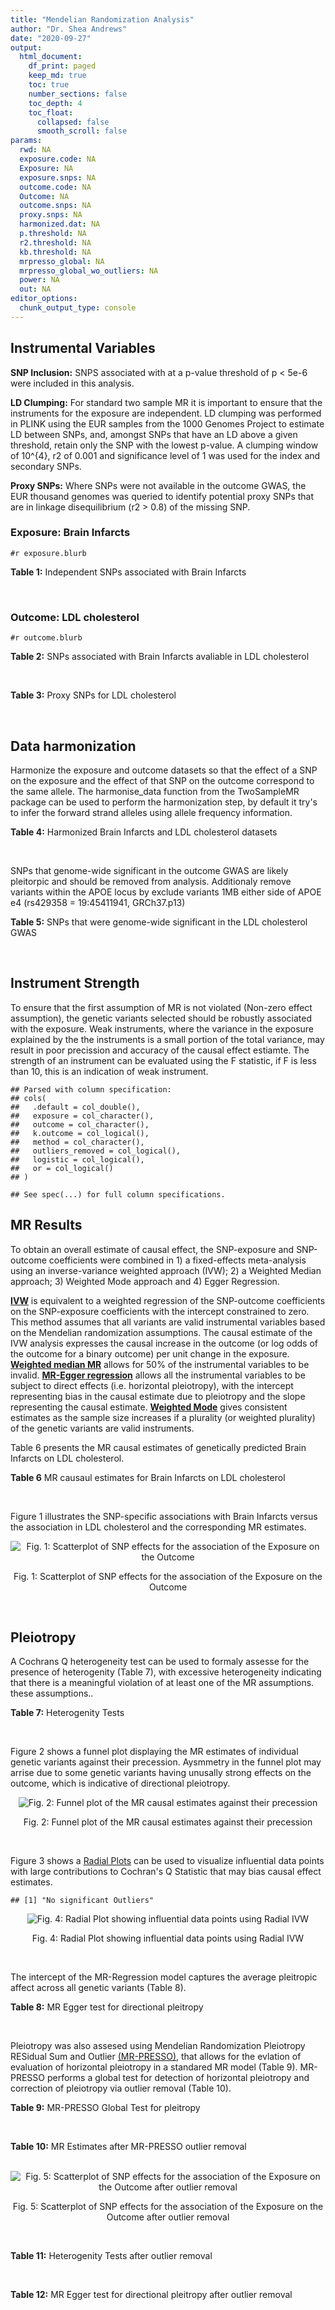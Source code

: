```yaml
---
title: "Mendelian Randomization Analysis"
author: "Dr. Shea Andrews"
date: "2020-09-27"
output:
  html_document:
    df_print: paged
    keep_md: true
    toc: true
    number_sections: false
    toc_depth: 4
    toc_float:
      collapsed: false
      smooth_scroll: false
params:
  rwd: NA
  exposure.code: NA
  Exposure: NA
  exposure.snps: NA
  outcome.code: NA
  Outcome: NA
  outcome.snps: NA
  proxy.snps: NA
  harmonized.dat: NA
  p.threshold: NA
  r2.threshold: NA
  kb.threshold: NA
  mrpresso_global: NA
  mrpresso_global_wo_outliers: NA
  power: NA
  out: NA
editor_options:
  chunk_output_type: console
---
```







## Instrumental Variables
**SNP Inclusion:** SNPS associated with at a p-value threshold of p < 5e-6 were included in this analysis.
<br>

**LD Clumping:** For standard two sample MR it is important to ensure that the instruments for the exposure are independent. LD clumping was performed in PLINK using the EUR samples from the 1000 Genomes Project to estimate LD between SNPs, and, amongst SNPs that have an LD above a given threshold, retain only the SNP with the lowest p-value. A clumping window of 10^{4}, r2 of 0.001 and significance level of 1 was used for the index and secondary SNPs.
<br>

**Proxy SNPs:** Where SNPs were not available in the outcome GWAS, the EUR thousand genomes was queried to identify potential proxy SNPs that are in linkage disequilibrium (r2 > 0.8) of the missing SNP.
<br>

### Exposure: Brain Infarcts
`#r exposure.blurb`
<br>

**Table 1:** Independent SNPs associated with Brain Infarcts
<div data-pagedtable="false">
  <script data-pagedtable-source type="application/json">
{"columns":[{"label":["SNP"],"name":[1],"type":["chr"],"align":["left"]},{"label":["CHROM"],"name":[2],"type":["dbl"],"align":["right"]},{"label":["POS"],"name":[3],"type":["dbl"],"align":["right"]},{"label":["REF"],"name":[4],"type":["chr"],"align":["left"]},{"label":["ALT"],"name":[5],"type":["chr"],"align":["left"]},{"label":["AF"],"name":[6],"type":["dbl"],"align":["right"]},{"label":["BETA"],"name":[7],"type":["dbl"],"align":["right"]},{"label":["SE"],"name":[8],"type":["dbl"],"align":["right"]},{"label":["Z"],"name":[9],"type":["dbl"],"align":["right"]},{"label":["P"],"name":[10],"type":["dbl"],"align":["right"]},{"label":["N"],"name":[11],"type":["dbl"],"align":["right"]},{"label":["TRAIT"],"name":[12],"type":["chr"],"align":["left"]}],"data":[{"1":"rs115769137","2":"2","3":"44154688","4":"C","5":"A","6":"0.0373","7":"0.4470","8":"0.0976","9":"4.579918","10":"4.609e-06","11":"10524","12":"brain_infarcts"},{"1":"rs7652621","2":"3","3":"25626444","4":"T","5":"C","6":"0.2001","7":"0.2548","8":"0.0552","9":"4.615940","10":"3.908e-06","11":"16230","12":"brain_infarcts"},{"1":"rs6810023","2":"3","3":"107551521","4":"G","5":"A","6":"0.1510","7":"-0.1994","8":"0.0436","9":"-4.573394","10":"4.717e-06","11":"17843","12":"brain_infarcts"},{"1":"rs75460203","2":"4","3":"32477947","4":"C","5":"T","6":"0.1577","7":"0.2568","8":"0.0560","9":"4.585714","10":"4.518e-06","11":"16652","12":"brain_infarcts"},{"1":"rs39938","2":"5","3":"127663579","4":"T","5":"C","6":"0.7856","7":"-0.1925","8":"0.0342","9":"-5.628650","10":"1.765e-08","11":"20067","12":"brain_infarcts"},{"1":"rs352757","2":"8","3":"15598037","4":"G","5":"A","6":"0.8456","7":"0.1955","8":"0.0424","9":"4.610849","10":"4.088e-06","11":"19571","12":"brain_infarcts"},{"1":"rs7979834","2":"12","3":"71738608","4":"G","5":"A","6":"0.2310","7":"0.2726","8":"0.0571","9":"4.774081","10":"1.816e-06","11":"19435","12":"brain_infarcts"},{"1":"rs12583648","2":"13","3":"21900055","4":"G","5":"C","6":"0.3310","7":"0.1895","8":"0.0325","9":"5.830769","10":"5.815e-09","11":"20770","12":"brain_infarcts"},{"1":"rs74587705","2":"15","3":"91764992","4":"C","5":"T","6":"0.0252","7":"0.6153","8":"0.1206","9":"5.101990","10":"3.357e-07","11":"8363","12":"brain_infarcts"},{"1":"rs12373108","2":"16","3":"71432507","4":"C","5":"T","6":"0.1700","7":"0.1916","8":"0.0381","9":"5.028871","10":"5.018e-07","11":"19025","12":"brain_infarcts"},{"1":"rs150111968","2":"17","3":"2164327","4":"G","5":"A","6":"0.0753","7":"-0.7063","8":"0.1508","9":"-4.683687","10":"2.813e-06","11":"7588","12":"brain_infarcts"},{"1":"rs2427238","2":"20","3":"60480767","4":"G","5":"T","6":"0.9040","7":"-0.4244","8":"0.0923","9":"-4.598050","10":"4.213e-06","11":"10769","12":"brain_infarcts"},{"1":"rs75685347","2":"21","3":"27206913","4":"C","5":"T","6":"0.2092","7":"1.1947","8":"0.2496","9":"4.786458","10":"1.705e-06","11":"422","12":"brain_infarcts"}],"options":{"columns":{"min":{},"max":[10]},"rows":{"min":[10],"max":[10]},"pages":{}}}
  </script>
</div>
<br>

### Outcome: LDL cholesterol
`#r outcome.blurb`
<br>

**Table 2:** SNPs associated with Brain Infarcts avaliable in LDL cholesterol
<div data-pagedtable="false">
  <script data-pagedtable-source type="application/json">
{"columns":[{"label":["SNP"],"name":[1],"type":["chr"],"align":["left"]},{"label":["CHROM"],"name":[2],"type":["dbl"],"align":["right"]},{"label":["POS"],"name":[3],"type":["dbl"],"align":["right"]},{"label":["REF"],"name":[4],"type":["chr"],"align":["left"]},{"label":["ALT"],"name":[5],"type":["chr"],"align":["left"]},{"label":["AF"],"name":[6],"type":["dbl"],"align":["right"]},{"label":["BETA"],"name":[7],"type":["dbl"],"align":["right"]},{"label":["SE"],"name":[8],"type":["dbl"],"align":["right"]},{"label":["Z"],"name":[9],"type":["dbl"],"align":["right"]},{"label":["P"],"name":[10],"type":["dbl"],"align":["right"]},{"label":["N"],"name":[11],"type":["dbl"],"align":["right"]},{"label":["TRAIT"],"name":[12],"type":["chr"],"align":["left"]}],"data":[{"1":"rs6810023","2":"3","3":"107551521","4":"G","5":"A","6":"0.148296","7":"0.0058","8":"0.0074","9":"0.78378378","10":"0.7370","11":"89888","12":"LDL_Cholesterol"},{"1":"rs352757","2":"8","3":"15598037","4":"G","5":"A","6":"0.905800","7":"0.0004","8":"0.0078","9":"0.05128205","10":"0.6893","11":"89888","12":"LDL_Cholesterol"},{"1":"rs2427238","2":"20","3":"60480767","4":"G","5":"T","6":"0.968341","7":"0.0111","8":"0.0161","9":"0.68944099","10":"0.8739","11":"59902","12":"LDL_Cholesterol"},{"1":"rs115769137","2":"NA","3":"NA","4":"NA","5":"NA","6":"NA","7":"NA","8":"NA","9":"NA","10":"NA","11":"NA","12":"NA"},{"1":"rs7652621","2":"NA","3":"NA","4":"NA","5":"NA","6":"NA","7":"NA","8":"NA","9":"NA","10":"NA","11":"NA","12":"NA"},{"1":"rs75460203","2":"NA","3":"NA","4":"NA","5":"NA","6":"NA","7":"NA","8":"NA","9":"NA","10":"NA","11":"NA","12":"NA"},{"1":"rs39938","2":"NA","3":"NA","4":"NA","5":"NA","6":"NA","7":"NA","8":"NA","9":"NA","10":"NA","11":"NA","12":"NA"},{"1":"rs7979834","2":"NA","3":"NA","4":"NA","5":"NA","6":"NA","7":"NA","8":"NA","9":"NA","10":"NA","11":"NA","12":"NA"},{"1":"rs12583648","2":"NA","3":"NA","4":"NA","5":"NA","6":"NA","7":"NA","8":"NA","9":"NA","10":"NA","11":"NA","12":"NA"},{"1":"rs74587705","2":"NA","3":"NA","4":"NA","5":"NA","6":"NA","7":"NA","8":"NA","9":"NA","10":"NA","11":"NA","12":"NA"},{"1":"rs12373108","2":"NA","3":"NA","4":"NA","5":"NA","6":"NA","7":"NA","8":"NA","9":"NA","10":"NA","11":"NA","12":"NA"},{"1":"rs150111968","2":"NA","3":"NA","4":"NA","5":"NA","6":"NA","7":"NA","8":"NA","9":"NA","10":"NA","11":"NA","12":"NA"},{"1":"rs75685347","2":"NA","3":"NA","4":"NA","5":"NA","6":"NA","7":"NA","8":"NA","9":"NA","10":"NA","11":"NA","12":"NA"}],"options":{"columns":{"min":{},"max":[10]},"rows":{"min":[10],"max":[10]},"pages":{}}}
  </script>
</div>
<br>

**Table 3:** Proxy SNPs for LDL cholesterol
<div data-pagedtable="false">
  <script data-pagedtable-source type="application/json">
{"columns":[{"label":["target_snp"],"name":[1],"type":["chr"],"align":["left"]},{"label":["proxy_snp"],"name":[2],"type":["chr"],"align":["left"]},{"label":["ld.r2"],"name":[3],"type":["dbl"],"align":["right"]},{"label":["Dprime"],"name":[4],"type":["dbl"],"align":["right"]},{"label":["PHASE"],"name":[5],"type":["chr"],"align":["left"]},{"label":["X12"],"name":[6],"type":["lgl"],"align":["right"]},{"label":["CHROM"],"name":[7],"type":["dbl"],"align":["right"]},{"label":["POS"],"name":[8],"type":["dbl"],"align":["right"]},{"label":["REF.proxy"],"name":[9],"type":["chr"],"align":["left"]},{"label":["ALT.proxy"],"name":[10],"type":["chr"],"align":["left"]},{"label":["AF"],"name":[11],"type":["dbl"],"align":["right"]},{"label":["BETA"],"name":[12],"type":["dbl"],"align":["right"]},{"label":["SE"],"name":[13],"type":["dbl"],"align":["right"]},{"label":["Z"],"name":[14],"type":["dbl"],"align":["right"]},{"label":["P"],"name":[15],"type":["dbl"],"align":["right"]},{"label":["N"],"name":[16],"type":["dbl"],"align":["right"]},{"label":["TRAIT"],"name":[17],"type":["chr"],"align":["left"]},{"label":["ref"],"name":[18],"type":["chr"],"align":["left"]},{"label":["ref.proxy"],"name":[19],"type":["chr"],"align":["left"]},{"label":["alt"],"name":[20],"type":["chr"],"align":["left"]},{"label":["alt.proxy"],"name":[21],"type":["chr"],"align":["left"]},{"label":["ALT"],"name":[22],"type":["chr"],"align":["left"]},{"label":["REF"],"name":[23],"type":["chr"],"align":["left"]},{"label":["proxy.outcome"],"name":[24],"type":["lgl"],"align":["right"]}],"data":[{"1":"rs75460203","2":"rs12504092","3":"1.000000","4":"1.000000","5":"TT/CA","6":"NA","7":"4","8":"32483161","9":"A","10":"T","11":"0.0429348","12":"0.0012","13":"0.0154","14":"0.07792208","15":"0.59360","16":"81005","17":"LDL_Cholesterol","18":"T","19":"T","20":"C","21":"A","22":"T","23":"C","24":"TRUE"},{"1":"rs39938","2":"rs255725","3":"1.000000","4":"1.000000","5":"TC/CT","6":"NA","7":"5","8":"127652242","9":"C","10":"T","11":"0.8485670","12":"0.0048","13":"0.0067","14":"0.71641791","15":"0.36550","16":"89720","17":"LDL_Cholesterol","18":"T","19":"C","20":"C","21":"T","22":"C","23":"T","24":"TRUE"},{"1":"rs12583648","2":"rs9788333","3":"0.938999","4":"0.973292","5":"CG/GC","6":"NA","7":"13","8":"21876096","9":"C","10":"G","11":"0.3573550","12":"0.0046","13":"0.0055","14":"0.83636364","15":"0.57510","16":"88917","17":"LDL_Cholesterol","18":"C","19":"G","20":"G","21":"C","22":"C","23":"G","24":"TRUE"},{"1":"rs12373108","2":"rs11075886","3":"0.954270","4":"0.993213","5":"TT/CG","6":"NA","7":"16","8":"71430323","9":"G","10":"T","11":"0.1809090","12":"0.0122","13":"0.0072","14":"1.69444444","15":"0.14540","16":"88433","17":"LDL_Cholesterol","18":"T","19":"T","20":"C","21":"G","22":"T","23":"C","24":"TRUE"},{"1":"rs150111968","2":"rs7503849","3":"0.955550","4":"1.000000","5":"AT/GC","6":"NA","7":"17","8":"2114627","9":"C","10":"T","11":"0.0191327","12":"0.0318","13":"0.0178","14":"1.78651685","15":"0.08443","16":"88433","17":"LDL_Cholesterol","18":"A","19":"T","20":"G","21":"C","22":"A","23":"G","24":"TRUE"},{"1":"rs115769137","2":"NA","3":"NA","4":"NA","5":"NA","6":"NA","7":"NA","8":"NA","9":"NA","10":"NA","11":"NA","12":"NA","13":"NA","14":"NA","15":"NA","16":"NA","17":"NA","18":"NA","19":"NA","20":"NA","21":"NA","22":"NA","23":"NA","24":"NA"},{"1":"rs7652621","2":"NA","3":"NA","4":"NA","5":"NA","6":"NA","7":"NA","8":"NA","9":"NA","10":"NA","11":"NA","12":"NA","13":"NA","14":"NA","15":"NA","16":"NA","17":"NA","18":"NA","19":"NA","20":"NA","21":"NA","22":"NA","23":"NA","24":"NA"},{"1":"rs7979834","2":"NA","3":"NA","4":"NA","5":"NA","6":"NA","7":"NA","8":"NA","9":"NA","10":"NA","11":"NA","12":"NA","13":"NA","14":"NA","15":"NA","16":"NA","17":"NA","18":"NA","19":"NA","20":"NA","21":"NA","22":"NA","23":"NA","24":"NA"},{"1":"rs74587705","2":"NA","3":"NA","4":"NA","5":"NA","6":"NA","7":"NA","8":"NA","9":"NA","10":"NA","11":"NA","12":"NA","13":"NA","14":"NA","15":"NA","16":"NA","17":"NA","18":"NA","19":"NA","20":"NA","21":"NA","22":"NA","23":"NA","24":"NA"},{"1":"rs75685347","2":"NA","3":"NA","4":"NA","5":"NA","6":"NA","7":"NA","8":"NA","9":"NA","10":"NA","11":"NA","12":"NA","13":"NA","14":"NA","15":"NA","16":"NA","17":"NA","18":"NA","19":"NA","20":"NA","21":"NA","22":"NA","23":"NA","24":"NA"}],"options":{"columns":{"min":{},"max":[10]},"rows":{"min":[10],"max":[10]},"pages":{}}}
  </script>
</div>
<br>

## Data harmonization
Harmonize the exposure and outcome datasets so that the effect of a SNP on the exposure and the effect of that SNP on the outcome correspond to the same allele. The harmonise_data function from the TwoSampleMR package can be used to perform the harmonization step, by default it try's to infer the forward strand alleles using allele frequency information.
<br>

**Table 4:** Harmonized Brain Infarcts and LDL cholesterol datasets
<div data-pagedtable="false">
  <script data-pagedtable-source type="application/json">
{"columns":[{"label":["SNP"],"name":[1],"type":["chr"],"align":["left"]},{"label":["effect_allele.exposure"],"name":[2],"type":["chr"],"align":["left"]},{"label":["other_allele.exposure"],"name":[3],"type":["chr"],"align":["left"]},{"label":["effect_allele.outcome"],"name":[4],"type":["chr"],"align":["left"]},{"label":["other_allele.outcome"],"name":[5],"type":["chr"],"align":["left"]},{"label":["beta.exposure"],"name":[6],"type":["dbl"],"align":["right"]},{"label":["beta.outcome"],"name":[7],"type":["dbl"],"align":["right"]},{"label":["eaf.exposure"],"name":[8],"type":["dbl"],"align":["right"]},{"label":["eaf.outcome"],"name":[9],"type":["dbl"],"align":["right"]},{"label":["remove"],"name":[10],"type":["lgl"],"align":["right"]},{"label":["palindromic"],"name":[11],"type":["lgl"],"align":["right"]},{"label":["ambiguous"],"name":[12],"type":["lgl"],"align":["right"]},{"label":["id.outcome"],"name":[13],"type":["chr"],"align":["left"]},{"label":["chr.outcome"],"name":[14],"type":["dbl"],"align":["right"]},{"label":["pos.outcome"],"name":[15],"type":["dbl"],"align":["right"]},{"label":["se.outcome"],"name":[16],"type":["dbl"],"align":["right"]},{"label":["z.outcome"],"name":[17],"type":["dbl"],"align":["right"]},{"label":["pval.outcome"],"name":[18],"type":["dbl"],"align":["right"]},{"label":["samplesize.outcome"],"name":[19],"type":["dbl"],"align":["right"]},{"label":["outcome"],"name":[20],"type":["chr"],"align":["left"]},{"label":["mr_keep.outcome"],"name":[21],"type":["lgl"],"align":["right"]},{"label":["pval_origin.outcome"],"name":[22],"type":["chr"],"align":["left"]},{"label":["chr.exposure"],"name":[23],"type":["dbl"],"align":["right"]},{"label":["pos.exposure"],"name":[24],"type":["dbl"],"align":["right"]},{"label":["se.exposure"],"name":[25],"type":["dbl"],"align":["right"]},{"label":["z.exposure"],"name":[26],"type":["dbl"],"align":["right"]},{"label":["pval.exposure"],"name":[27],"type":["dbl"],"align":["right"]},{"label":["samplesize.exposure"],"name":[28],"type":["dbl"],"align":["right"]},{"label":["exposure"],"name":[29],"type":["chr"],"align":["left"]},{"label":["mr_keep.exposure"],"name":[30],"type":["lgl"],"align":["right"]},{"label":["pval_origin.exposure"],"name":[31],"type":["chr"],"align":["left"]},{"label":["id.exposure"],"name":[32],"type":["chr"],"align":["left"]},{"label":["action"],"name":[33],"type":["dbl"],"align":["right"]},{"label":["mr_keep"],"name":[34],"type":["lgl"],"align":["right"]},{"label":["pt"],"name":[35],"type":["dbl"],"align":["right"]},{"label":["pleitropy_keep"],"name":[36],"type":["lgl"],"align":["right"]},{"label":["mrpresso_RSSobs"],"name":[37],"type":["lgl"],"align":["right"]},{"label":["mrpresso_pval"],"name":[38],"type":["lgl"],"align":["right"]},{"label":["mrpresso_keep"],"name":[39],"type":["lgl"],"align":["right"]}],"data":[{"1":"rs12373108","2":"T","3":"C","4":"T","5":"C","6":"0.1916","7":"0.0122","8":"0.1700","9":"0.1809090","10":"FALSE","11":"FALSE","12":"FALSE","13":"BTTZqv","14":"16","15":"71430323","16":"0.0072","17":"1.69444444","18":"0.14540","19":"88433","20":"Willer2013ldl","21":"TRUE","22":"reported","23":"16","24":"71432507","25":"0.0381","26":"5.028871","27":"5.018e-07","28":"19025","29":"Chauhan2019bi","30":"TRUE","31":"reported","32":"NxMPOr","33":"2","34":"TRUE","35":"5e-06","36":"TRUE","37":"NA","38":"NA","39":"TRUE"},{"1":"rs12583648","2":"C","3":"G","4":"C","5":"G","6":"0.1895","7":"0.0046","8":"0.3310","9":"0.3573550","10":"FALSE","11":"TRUE","12":"FALSE","13":"BTTZqv","14":"13","15":"21876096","16":"0.0055","17":"0.83636364","18":"0.57510","19":"88917","20":"Willer2013ldl","21":"TRUE","22":"reported","23":"13","24":"21900055","25":"0.0325","26":"5.830769","27":"5.815e-09","28":"20770","29":"Chauhan2019bi","30":"TRUE","31":"reported","32":"NxMPOr","33":"2","34":"TRUE","35":"5e-06","36":"TRUE","37":"NA","38":"NA","39":"TRUE"},{"1":"rs150111968","2":"A","3":"G","4":"A","5":"G","6":"-0.7063","7":"0.0318","8":"0.0753","9":"0.0191327","10":"FALSE","11":"FALSE","12":"FALSE","13":"BTTZqv","14":"17","15":"2114627","16":"0.0178","17":"1.78651685","18":"0.08443","19":"88433","20":"Willer2013ldl","21":"TRUE","22":"reported","23":"17","24":"2164327","25":"0.1508","26":"-4.683687","27":"2.813e-06","28":"7588","29":"Chauhan2019bi","30":"TRUE","31":"reported","32":"NxMPOr","33":"2","34":"TRUE","35":"5e-06","36":"TRUE","37":"NA","38":"NA","39":"TRUE"},{"1":"rs2427238","2":"T","3":"G","4":"T","5":"G","6":"-0.4244","7":"0.0111","8":"0.9040","9":"0.9683410","10":"FALSE","11":"FALSE","12":"FALSE","13":"BTTZqv","14":"20","15":"60480767","16":"0.0161","17":"0.68944099","18":"0.87390","19":"59902","20":"Willer2013ldl","21":"TRUE","22":"reported","23":"20","24":"60480767","25":"0.0923","26":"-4.598050","27":"4.213e-06","28":"10769","29":"Chauhan2019bi","30":"TRUE","31":"reported","32":"NxMPOr","33":"2","34":"TRUE","35":"5e-06","36":"TRUE","37":"NA","38":"NA","39":"TRUE"},{"1":"rs352757","2":"A","3":"G","4":"A","5":"G","6":"0.1955","7":"0.0004","8":"0.8456","9":"0.9058000","10":"FALSE","11":"FALSE","12":"FALSE","13":"BTTZqv","14":"8","15":"15598037","16":"0.0078","17":"0.05128205","18":"0.68930","19":"89888","20":"Willer2013ldl","21":"TRUE","22":"reported","23":"8","24":"15598037","25":"0.0424","26":"4.610849","27":"4.088e-06","28":"19571","29":"Chauhan2019bi","30":"TRUE","31":"reported","32":"NxMPOr","33":"2","34":"TRUE","35":"5e-06","36":"TRUE","37":"NA","38":"NA","39":"TRUE"},{"1":"rs39938","2":"C","3":"T","4":"C","5":"T","6":"-0.1925","7":"0.0048","8":"0.7856","9":"0.8485670","10":"FALSE","11":"FALSE","12":"FALSE","13":"BTTZqv","14":"5","15":"127652242","16":"0.0067","17":"0.71641791","18":"0.36550","19":"89720","20":"Willer2013ldl","21":"TRUE","22":"reported","23":"5","24":"127663579","25":"0.0342","26":"-5.628650","27":"1.765e-08","28":"20067","29":"Chauhan2019bi","30":"TRUE","31":"reported","32":"NxMPOr","33":"2","34":"TRUE","35":"5e-06","36":"TRUE","37":"NA","38":"NA","39":"TRUE"},{"1":"rs6810023","2":"A","3":"G","4":"A","5":"G","6":"-0.1994","7":"0.0058","8":"0.1510","9":"0.1482960","10":"FALSE","11":"FALSE","12":"FALSE","13":"BTTZqv","14":"3","15":"107551521","16":"0.0074","17":"0.78378378","18":"0.73700","19":"89888","20":"Willer2013ldl","21":"TRUE","22":"reported","23":"3","24":"107551521","25":"0.0436","26":"-4.573394","27":"4.717e-06","28":"17843","29":"Chauhan2019bi","30":"TRUE","31":"reported","32":"NxMPOr","33":"2","34":"TRUE","35":"5e-06","36":"TRUE","37":"NA","38":"NA","39":"TRUE"},{"1":"rs75460203","2":"T","3":"C","4":"T","5":"C","6":"0.2568","7":"0.0012","8":"0.1577","9":"0.0429348","10":"FALSE","11":"FALSE","12":"FALSE","13":"BTTZqv","14":"4","15":"32483161","16":"0.0154","17":"0.07792208","18":"0.59360","19":"81005","20":"Willer2013ldl","21":"TRUE","22":"reported","23":"4","24":"32477947","25":"0.0560","26":"4.585714","27":"4.518e-06","28":"16652","29":"Chauhan2019bi","30":"TRUE","31":"reported","32":"NxMPOr","33":"2","34":"TRUE","35":"5e-06","36":"TRUE","37":"NA","38":"NA","39":"TRUE"}],"options":{"columns":{"min":{},"max":[10]},"rows":{"min":[10],"max":[10]},"pages":{}}}
  </script>
</div>
<br>

SNPs that genome-wide significant in the outcome GWAS are likely pleitorpic and should be removed from analysis. Additionaly remove variants within the APOE locus by exclude variants 1MB either side of APOE e4 (rs429358 = 19:45411941, GRCh37.p13)
<br>


**Table 5:** SNPs that were genome-wide significant in the LDL cholesterol GWAS
<div data-pagedtable="false">
  <script data-pagedtable-source type="application/json">
{"columns":[{"label":["SNP"],"name":[1],"type":["chr"],"align":["left"]},{"label":["chr.outcome"],"name":[2],"type":["dbl"],"align":["right"]},{"label":["pos.outcome"],"name":[3],"type":["dbl"],"align":["right"]},{"label":["pval.exposure"],"name":[4],"type":["dbl"],"align":["right"]},{"label":["pval.outcome"],"name":[5],"type":["dbl"],"align":["right"]}],"data":[],"options":{"columns":{"min":{},"max":[10]},"rows":{"min":[10],"max":[10]},"pages":{}}}
  </script>
</div>
<br>


## Instrument Strength
To ensure that the first assumption of MR is not violated (Non-zero effect assumption), the genetic variants selected should be robustly associated with the exposure. Weak instruments, where the variance in the exposure explained by the the instruments is a small portion of the total variance, may result in poor precission and accuracy of the causal effect estiamte. The strength of an instrument can be evaluated using the F statistic, if F is less than 10, this is an indication of weak instrument.


```
## Parsed with column specification:
## cols(
##   .default = col_double(),
##   exposure = col_character(),
##   outcome = col_character(),
##   k.outcome = col_logical(),
##   method = col_character(),
##   outliers_removed = col_logical(),
##   logistic = col_logical(),
##   or = col_logical()
## )
```

```
## See spec(...) for full column specifications.
```

<div data-pagedtable="false">
  <script data-pagedtable-source type="application/json">
{"columns":[{"label":["outliers_removed"],"name":[1],"type":["lgl"],"align":["right"]},{"label":["pve.exposure"],"name":[2],"type":["dbl"],"align":["right"]},{"label":["F"],"name":[3],"type":["dbl"],"align":["right"]},{"label":["Alpha"],"name":[4],"type":["dbl"],"align":["right"]},{"label":["NCP"],"name":[5],"type":["dbl"],"align":["right"]},{"label":["Power"],"name":[6],"type":["dbl"],"align":["right"]}],"data":[{"1":"FALSE","2":"0.009079287","3":"24.82229","4":"0.05","5":"0.006069078","6":"0.05069551"}],"options":{"columns":{"min":{},"max":[10]},"rows":{"min":[10],"max":[10]},"pages":{}}}
  </script>
</div>

##  MR Results
To obtain an overall estimate of causal effect, the SNP-exposure and SNP-outcome coefficients were combined in 1) a fixed-effects meta-analysis using an inverse-variance weighted approach (IVW); 2) a Weighted Median approach; 3) Weighted Mode approach and 4) Egger Regression.


[**IVW**](https://doi.org/10.1002/gepi.21758) is equivalent to a weighted regression of the SNP-outcome coefficients on the SNP-exposure coefficients with the intercept constrained to zero. This method assumes that all variants are valid instrumental variables based on the Mendelian randomization assumptions. The causal estimate of the IVW analysis expresses the causal increase in the outcome (or log odds of the outcome for a binary outcome) per unit change in the exposure. [**Weighted median MR**](https://doi.org/10.1002/gepi.21965) allows for 50% of the instrumental variables to be invalid. [**MR-Egger regression**](https://doi.org/10.1093/ije/dyw220) allows all the instrumental variables to be subject to direct effects (i.e. horizontal pleiotropy), with the intercept representing bias in the causal estimate due to pleiotropy and the slope representing the causal estimate. [**Weighted Mode**](https://doi.org/10.1093/ije/dyx102) gives consistent estimates as the sample size increases if a plurality (or weighted plurality) of the genetic variants are valid instruments.
<br>



Table 6 presents the MR causal estimates of genetically predicted Brain Infarcts on LDL cholesterol.
<br>

**Table 6** MR causaul estimates for Brain Infarcts on LDL cholesterol
<div data-pagedtable="false">
  <script data-pagedtable-source type="application/json">
{"columns":[{"label":["id.exposure"],"name":[1],"type":["chr"],"align":["left"]},{"label":["id.outcome"],"name":[2],"type":["chr"],"align":["left"]},{"label":["outcome"],"name":[3],"type":["fctr"],"align":["left"]},{"label":["exposure"],"name":[4],"type":["fctr"],"align":["left"]},{"label":["method"],"name":[5],"type":["fctr"],"align":["left"]},{"label":["nsnp"],"name":[6],"type":["int"],"align":["right"]},{"label":["b"],"name":[7],"type":["dbl"],"align":["right"]},{"label":["se"],"name":[8],"type":["dbl"],"align":["right"]},{"label":["pval"],"name":[9],"type":["dbl"],"align":["right"]}],"data":[{"1":"NxMPOr","2":"BTTZqv","3":"Willer2013ldl","4":"Chauhan2019bi","5":"Inverse variance weighted (fixed effects)","6":"8","7":"-0.008195375","8":"0.01228825","9":"0.50481844"},{"1":"NxMPOr","2":"BTTZqv","3":"Willer2013ldl","4":"Chauhan2019bi","5":"Weighted median","6":"8","7":"-0.024979372","8":"0.01686736","9":"0.13862540"},{"1":"NxMPOr","2":"BTTZqv","3":"Willer2013ldl","4":"Chauhan2019bi","5":"Weighted mode","6":"8","7":"-0.031523984","8":"0.02691663","9":"0.27984849"},{"1":"NxMPOr","2":"BTTZqv","3":"Willer2013ldl","4":"Chauhan2019bi","5":"MR Egger","6":"8","7":"-0.064065369","8":"0.03174631","9":"0.09014466"}],"options":{"columns":{"min":{},"max":[10]},"rows":{"min":[10],"max":[10]},"pages":{}}}
  </script>
</div>
<br>

Figure 1 illustrates the SNP-specific associations with Brain Infarcts versus the association in LDL cholesterol and the corresponding MR estimates.
<br>

<div class="figure" style="text-align: center">
<img src="/sc/arion/projects/LOAD/shea/Projects/MR_ADPhenome/results/MR_ADbidir/Chauhan2019bi/Willer2013ldl/Chauhan2019bi_5e-6_Willer2013ldl_MR_Analaysis_files/figure-html/scatter_plot-1.png" alt="Fig. 1: Scatterplot of SNP effects for the association of the Exposure on the Outcome"  />
<p class="caption">Fig. 1: Scatterplot of SNP effects for the association of the Exposure on the Outcome</p>
</div>
<br>


## Pleiotropy
A Cochrans Q heterogeneity test can be used to formaly assesse for the presence of heterogenity (Table 7), with excessive heterogeneity indicating that there is a meaningful violation of at least one of the MR assumptions.
these assumptions..
<br>

**Table 7:** Heterogenity Tests
<div data-pagedtable="false">
  <script data-pagedtable-source type="application/json">
{"columns":[{"label":["id.exposure"],"name":[1],"type":["chr"],"align":["left"]},{"label":["id.outcome"],"name":[2],"type":["chr"],"align":["left"]},{"label":["outcome"],"name":[3],"type":["fctr"],"align":["left"]},{"label":["exposure"],"name":[4],"type":["fctr"],"align":["left"]},{"label":["method"],"name":[5],"type":["fctr"],"align":["left"]},{"label":["Q"],"name":[6],"type":["dbl"],"align":["right"]},{"label":["Q_df"],"name":[7],"type":["dbl"],"align":["right"]},{"label":["Q_pval"],"name":[8],"type":["dbl"],"align":["right"]}],"data":[{"1":"NxMPOr","2":"BTTZqv","3":"Willer2013ldl","4":"Chauhan2019bi","5":"MR Egger","6":"4.286057","7":"6","8":"0.6380264"},{"1":"NxMPOr","2":"BTTZqv","3":"Willer2013ldl","4":"Chauhan2019bi","5":"Inverse variance weighted","6":"7.929099","7":"7","8":"0.3388875"}],"options":{"columns":{"min":{},"max":[10]},"rows":{"min":[10],"max":[10]},"pages":{}}}
  </script>
</div>
<br>

Figure 2 shows a funnel plot displaying the MR estimates of individual genetic variants against their precession. Aysmmetry in the funnel plot may arrise due to some genetic variants having unusally strong effects on the outcome, which is indicative of directional pleiotropy.
<br>

<div class="figure" style="text-align: center">
<img src="/sc/arion/projects/LOAD/shea/Projects/MR_ADPhenome/results/MR_ADbidir/Chauhan2019bi/Willer2013ldl/Chauhan2019bi_5e-6_Willer2013ldl_MR_Analaysis_files/figure-html/funnel_plot-1.png" alt="Fig. 2: Funnel plot of the MR causal estimates against their precession"  />
<p class="caption">Fig. 2: Funnel plot of the MR causal estimates against their precession</p>
</div>
<br>

Figure 3 shows a [Radial Plots](https://github.com/WSpiller/RadialMR) can be used to visualize influential data points with large contributions to Cochran's Q Statistic that may bias causal effect estimates.




```
## [1] "No significant Outliers"
```

<div class="figure" style="text-align: center">
<img src="/sc/arion/projects/LOAD/shea/Projects/MR_ADPhenome/results/MR_ADbidir/Chauhan2019bi/Willer2013ldl/Chauhan2019bi_5e-6_Willer2013ldl_MR_Analaysis_files/figure-html/Radial_Plot-1.png" alt="Fig. 4: Radial Plot showing influential data points using Radial IVW"  />
<p class="caption">Fig. 4: Radial Plot showing influential data points using Radial IVW</p>
</div>
<br>

The intercept of the MR-Regression model captures the average pleitropic affect across all genetic variants (Table 8).
<br>

**Table 8:** MR Egger test for directional pleitropy
<div data-pagedtable="false">
  <script data-pagedtable-source type="application/json">
{"columns":[{"label":["id.exposure"],"name":[1],"type":["chr"],"align":["left"]},{"label":["id.outcome"],"name":[2],"type":["chr"],"align":["left"]},{"label":["outcome"],"name":[3],"type":["fctr"],"align":["left"]},{"label":["exposure"],"name":[4],"type":["fctr"],"align":["left"]},{"label":["egger_intercept"],"name":[5],"type":["dbl"],"align":["right"]},{"label":["se"],"name":[6],"type":["dbl"],"align":["right"]},{"label":["pval"],"name":[7],"type":["dbl"],"align":["right"]}],"data":[{"1":"NxMPOr","2":"BTTZqv","3":"Willer2013ldl","4":"Chauhan2019bi","5":"0.01420187","6":"0.007440695","7":"0.1049004"}],"options":{"columns":{"min":{},"max":[10]},"rows":{"min":[10],"max":[10]},"pages":{}}}
  </script>
</div>
<br>

Pleiotropy was also assesed using Mendelian Randomization Pleiotropy RESidual Sum and Outlier [(MR-PRESSO)](https://doi.org/10.1038/s41588-018-0099-7), that allows for the evlation of evaluation of horizontal pleiotropy in a standared MR model (Table 9). MR-PRESSO performs a global test for detection of horizontal pleiotropy and correction of pleiotropy via outlier removal (Table 10).
<br>

**Table 9:** MR-PRESSO Global Test for pleitropy
<div data-pagedtable="false">
  <script data-pagedtable-source type="application/json">
{"columns":[{"label":["id.exposure"],"name":[1],"type":["chr"],"align":["left"]},{"label":["id.outcome"],"name":[2],"type":["chr"],"align":["left"]},{"label":["outcome"],"name":[3],"type":["chr"],"align":["left"]},{"label":["exposure"],"name":[4],"type":["chr"],"align":["left"]},{"label":["pt"],"name":[5],"type":["dbl"],"align":["right"]},{"label":["outliers_removed"],"name":[6],"type":["lgl"],"align":["right"]},{"label":["n_outliers"],"name":[7],"type":["dbl"],"align":["right"]},{"label":["RSSobs"],"name":[8],"type":["dbl"],"align":["right"]},{"label":["pval"],"name":[9],"type":["dbl"],"align":["right"]}],"data":[{"1":"NxMPOr","2":"BTTZqv","3":"Willer2013ldl","4":"Chauhan2019bi","5":"5e-06","6":"FALSE","7":"0","8":"11.23145","9":"0.2863"}],"options":{"columns":{"min":{},"max":[10]},"rows":{"min":[10],"max":[10]},"pages":{}}}
  </script>
</div>
<br>


**Table 10:** MR Estimates after MR-PRESSO outlier removal
<div data-pagedtable="false">
  <script data-pagedtable-source type="application/json">
{"columns":[{"label":["id.exposure"],"name":[1],"type":["fctr"],"align":["left"]},{"label":["id.outcome"],"name":[2],"type":["fctr"],"align":["left"]},{"label":["outcome"],"name":[3],"type":["fctr"],"align":["left"]},{"label":["exposure"],"name":[4],"type":["fctr"],"align":["left"]},{"label":["method"],"name":[5],"type":["fctr"],"align":["left"]},{"label":["nsnp"],"name":[6],"type":["lgl"],"align":["right"]},{"label":["b"],"name":[7],"type":["lgl"],"align":["right"]},{"label":["se"],"name":[8],"type":["lgl"],"align":["right"]},{"label":["pval"],"name":[9],"type":["lgl"],"align":["right"]}],"data":[{"1":"NxMPOr","2":"BTTZqv","3":"Willer2013ldl","4":"Chauhan2019bi","5":"mrpresso","6":"NA","7":"NA","8":"NA","9":"NA"}],"options":{"columns":{"min":{},"max":[10]},"rows":{"min":[10],"max":[10]},"pages":{}}}
  </script>
</div>
<br>

<div class="figure" style="text-align: center">
<img src="/sc/arion/projects/LOAD/shea/Projects/MR_ADPhenome/results/MR_ADbidir/Chauhan2019bi/Willer2013ldl/Chauhan2019bi_5e-6_Willer2013ldl_MR_Analaysis_files/figure-html/scatter_plot_outlier-1.png" alt="Fig. 5: Scatterplot of SNP effects for the association of the Exposure on the Outcome after outlier removal"  />
<p class="caption">Fig. 5: Scatterplot of SNP effects for the association of the Exposure on the Outcome after outlier removal</p>
</div>
<br>

**Table 11:** Heterogenity Tests after outlier removal
<div data-pagedtable="false">
  <script data-pagedtable-source type="application/json">
{"columns":[{"label":["id.exposure"],"name":[1],"type":["fctr"],"align":["left"]},{"label":["id.outcome"],"name":[2],"type":["fctr"],"align":["left"]},{"label":["outcome"],"name":[3],"type":["fctr"],"align":["left"]},{"label":["exposure"],"name":[4],"type":["fctr"],"align":["left"]},{"label":["method"],"name":[5],"type":["fctr"],"align":["left"]},{"label":["Q"],"name":[6],"type":["lgl"],"align":["right"]},{"label":["Q_df"],"name":[7],"type":["lgl"],"align":["right"]},{"label":["Q_pval"],"name":[8],"type":["lgl"],"align":["right"]}],"data":[{"1":"NxMPOr","2":"BTTZqv","3":"Willer2013ldl","4":"Chauhan2019bi","5":"mrpresso","6":"NA","7":"NA","8":"NA"}],"options":{"columns":{"min":{},"max":[10]},"rows":{"min":[10],"max":[10]},"pages":{}}}
  </script>
</div>
<br>

**Table 12:** MR Egger test for directional pleitropy after outlier removal
<div data-pagedtable="false">
  <script data-pagedtable-source type="application/json">
{"columns":[{"label":["id.exposure"],"name":[1],"type":["fctr"],"align":["left"]},{"label":["id.outcome"],"name":[2],"type":["fctr"],"align":["left"]},{"label":["outcome"],"name":[3],"type":["fctr"],"align":["left"]},{"label":["exposure"],"name":[4],"type":["fctr"],"align":["left"]},{"label":["method"],"name":[5],"type":["fctr"],"align":["left"]},{"label":["egger_intercept"],"name":[6],"type":["lgl"],"align":["right"]},{"label":["se"],"name":[7],"type":["lgl"],"align":["right"]},{"label":["pval"],"name":[8],"type":["lgl"],"align":["right"]}],"data":[{"1":"NxMPOr","2":"BTTZqv","3":"Willer2013ldl","4":"Chauhan2019bi","5":"mrpresso","6":"NA","7":"NA","8":"NA"}],"options":{"columns":{"min":{},"max":[10]},"rows":{"min":[10],"max":[10]},"pages":{}}}
  </script>
</div>
<br>
